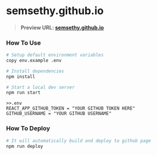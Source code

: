 ﻿# semsethy.github.io

>#### Preview URL: [semsethy.github.io](https://semsethy.github.io)

### How To Use

```bash
# Setup default environment variables
copy env.example .env

# Install dependencies
npm install

# Start a local dev server
npm run start
```

```env
>>.env
REACT_APP_GITHUB_TOKEN = "YOUR GITHUB TOKEN HERE"
GITHUB_USERNAME = "YOUR GITHUB USERNAME"
```

### How To Deploy

```bash
# It will automatically build and deploy to github page
npm run deploy
```
